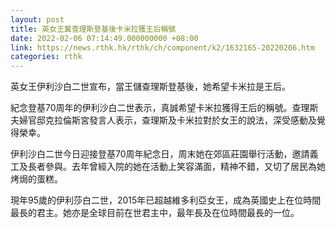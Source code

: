 ```yaml
---
layout: post
title: 英女王冀查理斯登基後卡米拉獲王后稱號
date: 2022-02-06 07:14:49.000000000 +08:00
link: https://news.rthk.hk/rthk/ch/component/k2/1632165-20220206.htm
categories: rthk
---
```


英女王伊利沙白二世宣布，當王儲查理斯登基後，她希望卡米拉是王后。

紀念登基70周年的伊利沙白二世表示，真誠希望卡米拉獲得王后的稱號。查理斯夫婦官邸克拉倫斯宮發言人表示，查理斯及卡米拉對於女王的說法，深受感動及覺得榮幸。

伊利沙白二世今日迎接登基70周年紀念日，周末她在郊區莊園舉行活動，邀請義工及長者參與。去年曾經入院的她在活動上笑容滿面，精神不錯，又切了居民為她烤焗的蛋糕。

現年95歲的伊利莎白二世，2015年已超越維多利亞女王，成為英國史上在位時間最長的君主。她亦是全球目前在世君主中，最年長及在位時間最長的一位。
